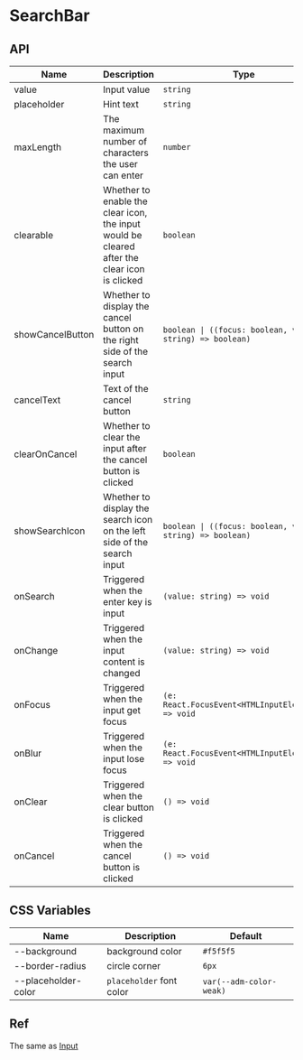 # SearchBar

<code src="./demos/demo1.tsx"></code>

## API

| Name             | Description                                                                                  | Type                                                      | Default  |
| ---------------- | -------------------------------------------------------------------------------------------- | --------------------------------------------------------- | -------- |
| value            | Input value                                                                                  | `string`                                                  | -        |
| placeholder      | Hint text                                                                                    | `string`                                                  | -        |
| maxLength        | The maximum number of characters the user can enter                                          | `number`                                                  | -        |
| clearable        | Whether to enable the clear icon, the input would be cleared after the clear icon is clicked | `boolean`                                                 | `true`   |
| showCancelButton | Whether to display the cancel button on the right side of the search input                   | `boolean \| ((focus: boolean, value: string) => boolean)` | `false`  |
| cancelText       | Text of the cancel button                                                                    | `string`                                                  | `'取消'` |
| clearOnCancel    | Whether to clear the input after the cancel button is clicked                                | `boolean`                                                 | `true`   |
| showSearchIcon   | Whether to display the search icon on the left side of the search input                      | `boolean \| ((focus: boolean, value: string) => boolean)` | `true`   |
| onSearch         | Triggered when the enter key is input                                                        | `(value: string) => void`                                 | -        |
| onChange         | Triggered when the input content is changed                                                  | `(value: string) => void`                                 | -        |
| onFocus          | Triggered when the input get focus                                                           | `(e: React.FocusEvent<HTMLInputElement>) => void`         | -        |
| onBlur           | Triggered when the input lose focus                                                          | `(e: React.FocusEvent<HTMLInputElement>) => void`         | -        |
| onClear          | Triggered when the clear button is clicked                                                   | `() => void`                                              | -        |
| onCancel         | Triggered when the cancel button is clicked                                                  | `() => void`                                              | -        |

## CSS Variables

| Name                | Description              | Default                 |
| ------------------- | ------------------------ | ----------------------- |
| --background        | background color         | `#f5f5f5`               |
| --border-radius     | circle corner            | `6px`                   |
| --placeholder-color | `placeholder` font color | `var(--adm-color-weak)` |

## Ref

The same as [Input](./input)
